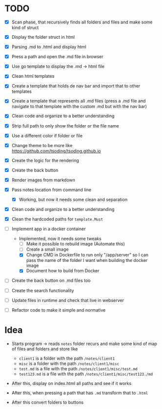 # TODO

- [x] Scan phase, that recursively finds all folders and files and make some kind of struct
- [x] Display the folder struct in html
- [x] Parsing .md to .html and display html
- [x] Press a path and open the .md file in browser
- [x] Use go template to display the .md -> html file
- [x] Clean html templates
- [x] Create a template that holds de nav bar and import that to other templates
- [x] Create a template that represents all .md files (press a .md file and navigate to that template with the custom .md but with the nav bar)
- [x] Clean code and organize to a better understanding
- [x] Strip full path to only show the folder or the file name
- [x] Use a different color if folder or file
- [x] Change theme to be more like https://github.com/tsoding/tsoding.github.io 
- [x] Create the logic for the rendering
- [x] Create the back button
- [x] Render images from markdown
- [x] Pass notes location from command line
  - [x] Working, but now it needs some clean and separation
- [x] Clean code and organize to a better understanding
- [x] Clean the hardcoded paths for `template.Must`
- [ ] Implement app in a docker container
	- Implemented, now it needs some tweaks
		- [ ] Make it possible to rebuild image (Automate this)
		- [ ] Create a small image
		- [x] Change CMD in Dockerfile to run only "/app/server" so I can pass the name of the folder I want when building the docker image
		- [x] Document how to build from Docker
- [ ] Create the back button on .md files too
- [ ] Create the search functionality
- [ ] Update files in runtime and check that live in webserver
- [ ] Refactor code to make it simple and normative


# Idea

- Starts program -> reads `notes` folder recurs and make some kind of map of files and folders and store like
  - `client1` is a folder with the path `/notes/client1`
  - `misc` is a folder with the path `/notes/client1/misc`
  - `test.md` is a file with the path `/notes/client1/misc/test.md`
  - `test123.md` is a file with the path `/notes/client1/misc/test123./md`

- After this, display on index.html all paths and see if it works
- After this, when pressing a path that has `.md` transform that to `.html`
- After this convert folders to buttons 

